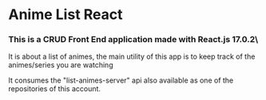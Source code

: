 # Anime List React

### This is a CRUD Front End application made with React.js 17.0.2\
It is about a list of animes, the main utility of this app is to keep track of the animes/series you are watching

It consumes the "list-animes-server" api also available as one of the repositories of this account.

